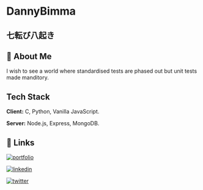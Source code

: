 
# DannyBimma

## 七転び八起き

## 🚀 About Me
I wish to see a world where standardised tests are phased out but unit tests made manditory.


## Tech Stack

**Client:** C, Python, Vanilla JavaScript.

**Server:** Node.js, Express, MongoDB. 


## 🔗 Links
[![portfolio](https://img.shields.io/badge/my_portfolio-000?style=for-the-badge&logo=ko-fi&logoColor=white)](http://www.dannybimma.com)

[![linkedin](https://img.shields.io/badge/linkedin-0A66C2?style=for-the-badge&logo=linkedin&logoColor=white)](https://www.linkedin.com/in/daniel-trotman-6ba595183)

[![twitter](https://img.shields.io/badge/twitter-1DA1F2?style=for-the-badge&logo=twitter&logoColor=white)](https://twitter.com/DannyBimma)

